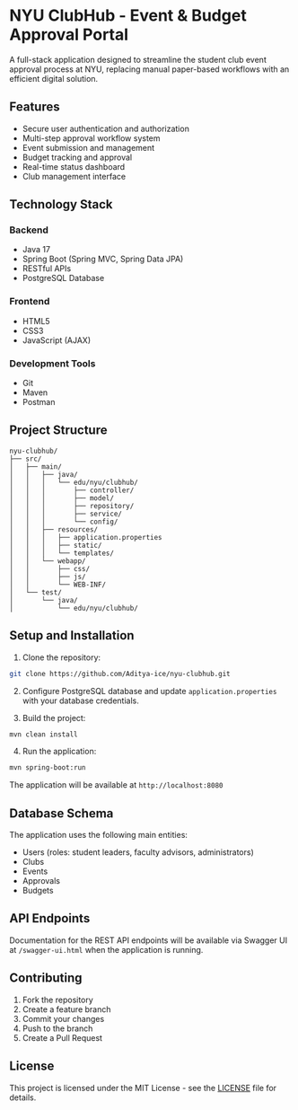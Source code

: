 # NYU ClubHub - Event & Budget Approval Portal

A full-stack application designed to streamline the student club event approval process at NYU, replacing manual paper-based workflows with an efficient digital solution.

## Features

- Secure user authentication and authorization
- Multi-step approval workflow system
- Event submission and management
- Budget tracking and approval
- Real-time status dashboard
- Club management interface

## Technology Stack

### Backend
- Java 17
- Spring Boot (Spring MVC, Spring Data JPA)
- RESTful APIs
- PostgreSQL Database

### Frontend
- HTML5
- CSS3
- JavaScript (AJAX)

### Development Tools
- Git
- Maven
- Postman

## Project Structure

```
nyu-clubhub/
├── src/
│   ├── main/
│   │   ├── java/
│   │   │   └── edu/nyu/clubhub/
│   │   │       ├── controller/
│   │   │       ├── model/
│   │   │       ├── repository/
│   │   │       ├── service/
│   │   │       └── config/
│   │   ├── resources/
│   │   │   ├── application.properties
│   │   │   ├── static/
│   │   │   └── templates/
│   │   └── webapp/
│   │       ├── css/
│   │       ├── js/
│   │       └── WEB-INF/
│   └── test/
│       └── java/
│           └── edu/nyu/clubhub/
```

## Setup and Installation

1. Clone the repository:
```bash
git clone https://github.com/Aditya-ice/nyu-clubhub.git
```

2. Configure PostgreSQL database and update `application.properties` with your database credentials.

3. Build the project:
```bash
mvn clean install
```

4. Run the application:
```bash
mvn spring-boot:run
```

The application will be available at `http://localhost:8080`

## Database Schema

The application uses the following main entities:

- Users (roles: student leaders, faculty advisors, administrators)
- Clubs
- Events
- Approvals
- Budgets

## API Endpoints

Documentation for the REST API endpoints will be available via Swagger UI at `/swagger-ui.html` when the application is running.

## Contributing

1. Fork the repository
2. Create a feature branch
3. Commit your changes
4. Push to the branch
5. Create a Pull Request

## License

This project is licensed under the MIT License - see the [LICENSE](LICENSE) file for details.